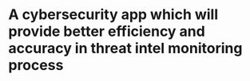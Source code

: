 # A cybersecurity app which will provide better efficiency and accuracy in threat intel monitoring process 
